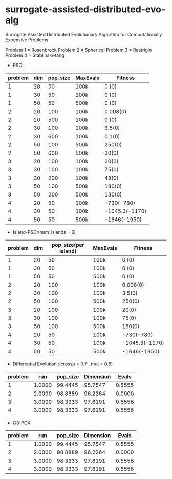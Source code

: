 # surrogate-assisted-distributed-evo-alg
Surrogate Assisted Distributed Evolutionary Algorithm for Computationally Expensive Problems 

Problem 1 = Rosenbrock
Problem 2 = Spherical
Problem 3 = Rastrigin
Problem 4 = Stablinski-tang

* PSO:

|problem |   dim   | pop_size  | MaxEvals | Fitness  |
|--------|---------|-----------|----------|----------|
|1       |   20    |   50      |  100k    |   0 (0)  |
|1       |   30    |   50      |  100k    |   0 (0)  |
|1       |   50    |   50      |  500k    |   0 (0)  |
|2       |   20    |   100     |  100k    |  0.008(0)|
|2       |   20    |   500     |  100k    |  0 (0)   |
|2       |   30    |   100     |  100k    |  3.5(0)  |
|2       |   30    |   600     |  100k    |  0.1(0)  |
|2       |   50    |   100     |  500k    |  250(0)  |
|2       |   50    |   600     |  500k    |  30(0)   |
|3       |   20    |   100     |  100k    |   20(0)  |
|3       |   30    |   100     |  100k    |   75(0)  |
|3       |   30    |   200     |  100k    |   48(0)  |
|3       |   50    |   100     |  500k    |   180(0) |
|3       |   50    |   200     |  500k    |   130(0) |
|4       |   20    |   50      |  100k    |  -730(-780)      |
|4       |   30    |   50      |  100k    |  -1045.3(-1170)  |
|4       |   50    |   50      |  500k    |  -1646(-1950)    |


* Island-PSO:(num_islands = 3)

|problem |   dim   |pop_size(per island)  | MaxEvals | Fitness  |
|--------|---------|-----------|----------|----------|
|1       |   20    |   50      |  100k    |   0 (0)  |
|1       |   30    |   50      |  100k    |   0 (0)  |
|1       |   50    |   50      |  500k    |   0 (0)  |
|2       |   20    |   100     |  100k    |  0.008(0)|
|2       |   30    |   100     |  100k    |  3.5(0)  |
|2       |   50    |   100     |  500k    |  250(0)  |
|3       |   20    |   100     |  100k    |   20(0)  |
|3       |   30    |   100     |  100k    |   75(0)  |
|3       |   50    |   100     |  500k    |   180(0) |
|4       |   20    |   50      |  100k    |  -730(-780)      |
|4       |   30    |   50      |  100k    |  -1045.3(-1170)  |
|4       |   50    |   50      |  500k    |  -1646(-1950)    |
































 * Differential Evolution :(crossp = 0.7 , mut = 0.8)
 
 |problem |   run   | pop_size  | Dimension| Evals         | 
 |--------|---------|-----------|----------|---------------|
 |1       | 1.0000  |   99.4445 |  95.7547 |    0.5555     |  
 |2       | 2.0000  |   98.8889 |  96.2264 |    0.0000     |   
 |3       | 3.0000  |   98.3333 |  97.6191 |    0.5556     | 
 |4       | 3.0000  |   98.3333 |  97.6191 |    0.5556     |   
 
 * G3-PCX
 
 |problem |   run   | pop_size  | Dimension| Evals         | 
 |--------|---------|-----------|----------|---------------|
 |1       | 1.0000  |   99.4445 |  95.7547 |    0.5555     |  
 |2       | 2.0000  |   98.8889 |  96.2264 |    0.0000     |   
 |3       | 3.0000  |   98.3333 |  97.6191 |    0.5556     | 
 |4       | 3.0000  |   98.3333 |  97.6191 |    0.5556     |   
